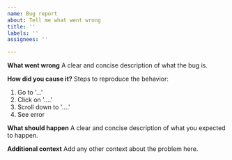 ```yaml
---
name: Bug report
about: Tell me what went wrong
title: ''
labels: ''
assignees: ''

---
```


**What went wrong**
A clear and concise description of what the bug is.

**How did you cause it?**
Steps to reproduce the behavior:
1. Go to '...'
2. Click on '....'
3. Scroll down to '....'
4. See error

**What should happen**
A clear and concise description of what you expected to happen.

**Additional context**
Add any other context about the problem here.
